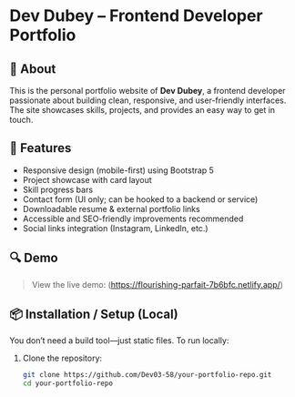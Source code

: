 # Dev Dubey – Frontend Developer Portfolio

## 🚀 About

This is the personal portfolio website of **Dev Dubey**, a frontend developer passionate about building clean, responsive, and user-friendly interfaces. The site showcases skills, projects, and provides an easy way to get in touch.

## 🌟 Features

- Responsive design (mobile-first) using Bootstrap 5  
- Project showcase with card layout  
- Skill progress bars  
- Contact form (UI only; can be hooked to a backend or service)  
- Downloadable resume & external portfolio links  
- Accessible and SEO-friendly improvements recommended  
- Social links integration (Instagram, LinkedIn, etc.)

## 🔍 Demo

> View the live demo: (https://flourishing-parfait-7b6bfc.netlify.app/)


## 📦 Installation / Setup (Local)

You don’t need a build tool—just static files. To run locally:

1. Clone the repository:
   ```bash
   git clone https://github.com/Dev03-58/your-portfolio-repo.git
   cd your-portfolio-repo
